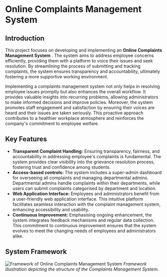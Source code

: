 # Online Complaints Management System
## Introduction
This project focuses on developing and implementing an  **Online Complaints Management System** . The system aims to address employee concerns efficiently, providing them with a platform to voice their issues and seek resolution. By streamlining the process of submitting and tracking complaints, the system ensures transparency and accountability, ultimately fostering a more supportive working environment.

Implementing a complaints management system not only helps in resolving employee issues promptly but also enhances the overall workflow. It provides valuable insights into recurring problems, allowing administrators to make informed decisions and improve policies. Moreover, the system promotes staff engagement and satisfaction by ensuring their voices are heard and their issues are taken seriously. This proactive approach contributes to a healthier workplace atmosphere and reinforces the company's commitment to employee welfare.

## Key Features

 - **Transparent Complaint Handling:** Ensuring transparency, fairness, and accountability in addressing employee's complaints is fundamental. The system provides clear visibility into the grievance resolution process, fostering trust and confidence among students.
 - **Access-based controls:** The system includes a super-admin dashboard for overseeing all complaints and managing departmental admins. Departmental admins handle complaints within their departments, while users can submit complaints categorised by department and location.
 - **Web Application Interface:** Employees and administrators benefit from a user-friendly web application interface. This intuitive platform facilitates seamless interaction with the complaint management system, enhancing accessibility and usability.
 - **Continuous Improvement:** Emphasising ongoing enhancement, the system integrates feedback mechanisms and regular data collection. This commitment to continuous improvement ensures that the system evolves to meet the changing needs of employees and administrators alike.
## System Framework
![Framework of Online Complaints Management System](https://github.com/user-attachments/assets/e8ba9b10-f2dc-46da-b139-6063772f4aef)
*Framework illustration depicting the structure of the Complaints Management System.*

